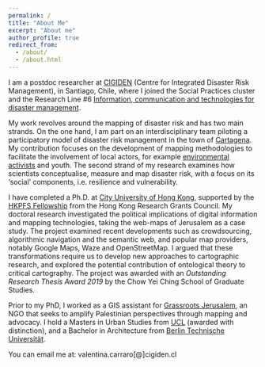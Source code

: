 ```yaml
---
permalink: /
title: "About Me"
excerpt: "About me"
author_profile: true
redirect_from: 
  - /about/
  - /about.html
---
```


I am a postdoc researcher at [CIGIDEN](http://www.cigiden.cl/en/home/) (Centre for Integrated Disaster Risk Management), in Santiago, Chile, where I joined the Social Practices cluster and the Research Line #6 [Information, communication and technologies for disaster management](https://www.cigiden.cl/en/l6-communication-and-emerging-technologies-for-disaster-risk-reduction/).

My work revolves around the mapping of disaster risk and has two main strands. On the one hand, I am part on an interdisciplinary team piloting a participatory model of disaster risk management in the town of [Cartagena](https://www.google.com/maps/place/Cartagena,+Valpara%C3%ADso/@-33.538427,-71.6334441,13z/data=!3m1!4b1!4m5!3m4!1s0x966243ffd2d49c21:0xf078adc7723cce70!8m2!3d-33.5482466!4d-71.6045745). My contribution focuses on the development of mapping methodologies to facilitate the involvement of local actors, for example [environmental activists](https://www.youtube.com/watch?v=rgTzUPkVNBQ&feature=youtu.be) and youth. The second strand of my research examines how scientists conceptualise, measure and map disaster risk, with a focus on its ‘social’ components, i.e. resilience and vulnerability.

I have completed a Ph.D. at [City University of Hong Kong](https://www.cityu.edu.hk/), supported by the [HKPFS Fellowship](https://cerg1.ugc.edu.hk/hkpfs/index.html) from the Hong Kong Research Grants Council. My doctoral research investigated the political implications of digital information and mapping technologies, taking the web-maps of Jerusalem as a case study. The project examined recent developments such as crowdsourcing, algorithmic navigation and the semantic web, and popular map providers, notably Google Maps, Waze and OpenStreetMap. I argued that these transformations require us to develop new approaches to cartographic research, and explored the potential contribution of ontological theory to critical cartography. The project was awarded with an <i>Outstanding Research Thesis Award 2019</i> by the Chow Yei Ching School of Graduate Studies.

Prior to my PhD, I worked as a GIS assistant for [Grassroots Jerusalem](https://www.grassrootsalquds.net), an NGO that seeks to amplify Palestinian perspectives through mapping and advocacy. I hold a Masters in Urban Studies from [UCL](https://www.ucl.ac.uk/) (awarded with distinction), and a Bachelor in Architecture from [Berlin Technische Universität](https://www.tu-berlin.de). 

You can email me at: valentina.carraro[@]cigiden.cl
